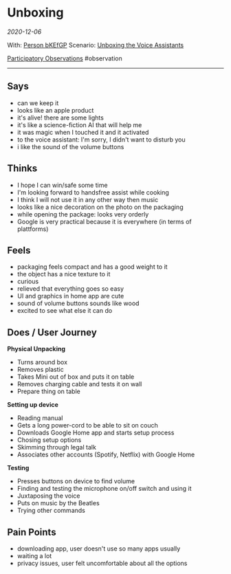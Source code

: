 # Unboxing
*2020-12-06*

With: [Person bKEfGP](data/people/Person%20bKEfGP.md)
Scenario: [Unboxing the Voice Assistants](research/designs/Unboxing%20the%20Voice%20Assistants.md)

[Participatory Observations](data/Participatory%20Observations.md) #observation

---

## Says
- can we keep it
- looks like an apple product
- it's alive! there are some lights
- it's like a science-fiction AI that will help me
- it was magic when I touched it and it activated
- to the voice assistant: I'm sorry, I didn't want to disturb you
- i like the sound of the volume buttons

## Thinks
- I hope I can win/safe some time
- I'm looking forward to handsfree assist while cooking
- I think I will not use it in any other way then music
- looks like a nice decoration on the photo on the packaging
- while opening the package: looks very orderly
- Google is very practical because it is everywhere (in terms of plattforms)

## Feels
- packaging feels compact and has a good weight to it
- the object has a nice texture to it
- curious
- relieved that everything goes so easy
- UI and graphics in home app are cute
- sound of volume buttons sounds like wood
- excited to see what else it can do

## Does / User Journey
**Physical Unpacking**
- Turns around box
- Removes plastic
- Takes Mini out of box and puts it on table
- Removes charging cable and tests it on wall
- Prepare thing on table

**Setting up device**
- Reading manual
- Gets a long power-cord to be able to sit on couch
- Downloads Google Home app and starts setup process
- Chosing setup options
- Skimming through legal talk
- Associates other accounts (Spotify, Netflix) with Google Home

**Testing**
- Presses buttons on device to find volume
- Finding and testing the microphone on/off switch and using it
- Juxtaposing the voice
- Puts on music by the Beatles
- Trying other commands

## Pain Points
- downloading app, user doesn't use so many apps usually
- waiting a lot
- privacy issues, user felt uncomfortable about all the options